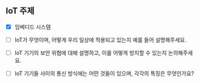 ## IoT 주제

- [x] 임베디드 시스템
- [ ] IoT가 무엇이며, 어떻게 우리 일상에 적용되고 있는지 예를 들어 설명해주세요.
- [ ] IoT 기기의 보안 위협에 대해 설명하고, 이를 어떻게 방지할 수 있는지 논의해주세요.
- [ ] IoT 기기들 사이의 통신 방식에는 어떤 것들이 있으며, 각각의 특징은 무엇인가요?


